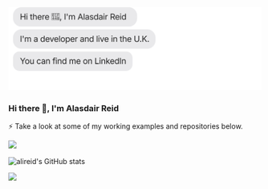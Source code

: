 [![](https://raw.githubusercontent.com/alireid/alireid/main/chat2.svg)](https://www.linkedin.com/in/alasdairreid/)

### Hi there 👋, I'm Alasdair Reid

⚡ Take a look at some of my working examples and repositories below.

[![](https://img.shields.io/badge/-Alasdair%20Reid-blue?style=flat-square&logo=Linkedin&logoColor=white&link=https://www.linkedin.com/in/alasdairreid/)](https://www.linkedin.com/in/alasdairreid/)

![alireid's GitHub stats](https://github-readme-stats.vercel.app/api?username=alireid&show_icons=true&theme=dark)

<img src="https://github-readme-streak-stats.herokuapp.com?user=alireid&theme=dark" width="500">
